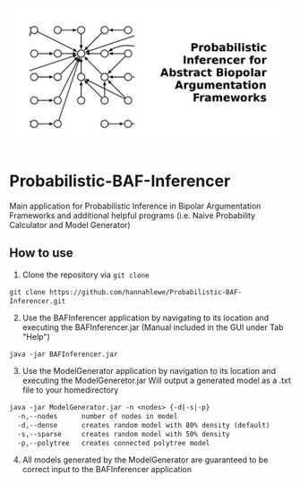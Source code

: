 ![LOGO](info.png)

# Probabilistic-BAF-Inferencer

Main application for Probabilistic Inference in Bipolar Argumentation Frameworks and additional helpful programs 
(i.e. Naive Probability Calculator and Model Generator)

## How to use

1) Clone the repository via `git clone`

```
git clone https://github.com/hannahlewe/Probabilistic-BAF-Inferencer.git
```

2) Use the BAFInferencer application by navigating to its location and executing the BAFInferencer.jar
(Manual included in the GUI under Tab "Help")

```
java -jar BAFInferencer.jar
```

3) Use the ModelGenerator application by navigation to its location and executing the ModelGeneretor.jar
Will output a generated model as a .txt file to your homedirectory

```
java -jar ModelGenerator.jar -n <nodes> {-d|-s|-p}
  -n,--nodes      number of nodes in model
  -d,--dense      creates random model with 80% density (default)
  -s,--sparse     creates random model with 50% density
  -p,--polytree   creates connected polytree model
```

4) All models generated by the ModelGenerator are guaranteed to be correct input to the BAFInferencer application
